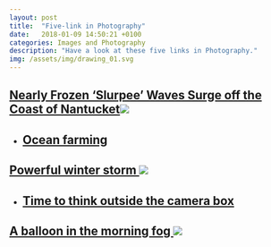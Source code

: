```yaml
---
layout: post
title:  "Five-link in Photography"
date:   2018-01-09 14:50:21 +0100
categories: Images and Photography
description: "Have a look at these five links in Photography."
img: /assets/img/drawing_01.svg
---
```



<h2>
<a href="http://www.thisiscolossal.com/2018/01/nearly-frozen-slurpee-waves-surge-off-the-coast-of-nantucket/" target="_blank">Nearly Frozen ‘Slurpee’ Waves Surge off the Coast of Nantucket<img src="http://www.thisiscolossal.com/wp-content/uploads/2018/01/JonathanNimerfroh18_05-960x640@2x.jpg">
</a>
</h2>


<ul>

<li>
<h2>
<a href="https://500px.com/photo/239904469/ocean-farming-by-marsel-van-oosten" target="_blank">Ocean farming
</a>
</h2>
</li>

</ul>


<h2>
<a href="https://www.bostonglobe.com/news/bigpicture/2018/01/04/powerful-winter-storm-hits-mass/7i3gzFywokj6qhLFUkakiI/story.html" target="_blank">Powerful winter storm
<img src="https://c.o0bg.com/rf/image_1200w/Boston/2011-2020/2018/01/05/BostonGlobe.com/Metro/Images/BEDFORD_20180106_FEATURE_001.jpg">
</a>
</h2>

<ul>

<li>
<h2>
<a href="https://asia.nikkei.com/Business/Companies/Time-to-think-outside-the-camera-box-Canon-chief-argues?page=1" target="_blank">Time to think outside the camera box
</a>
</h2>
</li>

</ul>





<h2>
<a href="https://www.stuckincustoms.com/2018/01/09/a-balloon-in-the-morning-fog/" target="_blank">A balloon in the morning fog
<img src="https://photos.smugmug.com/Portfolio/i-stHFBrf/0/b0d72b83/X2/Trey%20Ratcliff%20-%20StuckInCustoms%20dot%20com%20-%201012-X2.jpg">
</a>
</h2>
